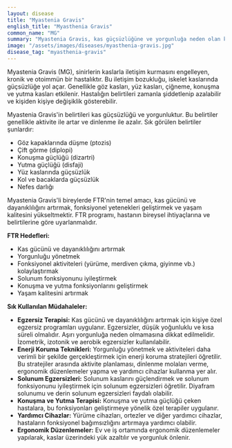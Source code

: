 ```yaml
---
layout: disease
title: "Myastenia Gravis"
english_title: "Myasthenia Gravis"
common_name: "MG"
summary: "Myastenia Gravis, kas güçsüzlüğüne ve yorgunluğa neden olan kronik bir otoimmün nöromüsküler hastalıktır."
image: "/assets/images/diseases/myasthenia-gravis.jpg"
disease_tag: "myasthenia-gravis"
---
```





Myastenia Gravis (MG), sinirlerin kaslarla iletişim kurmasını engelleyen, kronik ve otoimmün bir hastalıktır. Bu iletişim bozukluğu, iskelet kaslarında güçsüzlüğe yol açar. Genellikle göz kasları, yüz kasları, çiğneme, konuşma ve yutma kasları etkilenir. Hastalığın belirtileri zamanla şiddetlenip azalabilir ve kişiden kişiye değişiklik gösterebilir.


Myastenia Gravis'in belirtileri kas güçsüzlüğü ve yorgunluktur. Bu belirtiler genellikle aktivite ile artar ve dinlenme ile azalır. Sık görülen belirtiler şunlardır:

*   Göz kapaklarında düşme (ptozis)
*   Çift görme (diplopi)
*   Konuşma güçlüğü (dizartri)
*   Yutma güçlüğü (disfaji)
*   Yüz kaslarında güçsüzlük
*   Kol ve bacaklarda güçsüzlük
*   Nefes darlığı


Myastenia Gravis'li bireylerde FTR'nin temel amacı, kas gücünü ve dayanıklılığını artırmak, fonksiyonel yetenekleri geliştirmek ve yaşam kalitesini yükseltmektir. FTR programı, hastanın bireysel ihtiyaçlarına ve belirtilerine göre uyarlanmalıdır.

**FTR Hedefleri:**

*   Kas gücünü ve dayanıklılığını artırmak
*   Yorgunluğu yönetmek
*   Fonksiyonel aktiviteleri (yürüme, merdiven çıkma, giyinme vb.) kolaylaştırmak
*   Solunum fonksiyonunu iyileştirmek
*   Konuşma ve yutma fonksiyonlarını geliştirmek
*   Yaşam kalitesini artırmak

**Sık Kullanılan Müdahaleler:**

*   **Egzersiz Terapisi:** Kas gücünü ve dayanıklılığını artırmak için kişiye özel egzersiz programları uygulanır. Egzersizler, düşük yoğunluklu ve kısa süreli olmalıdır. Aşırı yorgunluğa neden olmamasına dikkat edilmelidir. İzometrik, izotonik ve aerobik egzersizler kullanılabilir.
*   **Enerji Koruma Teknikleri:** Yorgunluğu yönetmek ve aktiviteleri daha verimli bir şekilde gerçekleştirmek için enerji koruma stratejileri öğretilir. Bu stratejiler arasında aktivite planlaması, dinlenme molaları verme, ergonomik düzenlemeler yapma ve yardımcı cihazlar kullanma yer alır.
*   **Solunum Egzersizleri:** Solunum kaslarını güçlendirmek ve solunum fonksiyonunu iyileştirmek için solunum egzersizleri öğretilir. Diyafram solunumu ve derin solunum egzersizleri faydalı olabilir.
*   **Konuşma ve Yutma Terapisi:** Konuşma ve yutma güçlüğü çeken hastalara, bu fonksiyonları geliştirmeye yönelik özel terapiler uygulanır.
*   **Yardımcı Cihazlar:** Yürüme cihazları, ortezler ve diğer yardımcı cihazlar, hastaların fonksiyonel bağımsızlığını artırmaya yardımcı olabilir.
*   **Ergonomik Düzenlemeler:** Ev ve iş ortamında ergonomik düzenlemeler yapılarak, kaslar üzerindeki yük azaltılır ve yorgunluk önlenir.

